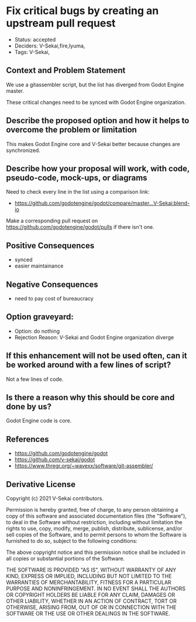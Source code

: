 # Fix critical bugs by creating an upstream pull request

- Status: accepted <!-- draft | rejected | accepted | deprecated | superseded by -->
- Deciders: V-Sekai,fire,lyuma,
- Tags: V-Sekai,

## Context and Problem Statement

We use a gitassembler script, but the list has diverged from Godot Engine master.

These critical changes need to be synced with Godot Engine organization.

## Describe the proposed option and how it helps to overcome the problem or limitation

This makes Godot Engine core and V-Sekai better because changes are synchronized.

## Describe how your proposal will work, with code, pseudo-code, mock-ups, or diagrams

Need to check every line in the list using a comparison link:

* https://github.com/godotengine/godot/compare/master...V-Sekai:blend-io

Make a corresponding pull request on https://github.com/godotengine/godot/pulls if there isn't one.

## Positive Consequences <!-- optional -->

- synced
- easier maintainance

## Negative Consequences <!-- optional -->

- need to pay cost of bureaucracy

## Option graveyard: <!-- same as above -->

- Option: do nothing
- Rejection Reason: V-Sekai and Godot Engine organization diverge

## If this enhancement will not be used often, can it be worked around with a few lines of script?

Not a few lines of code.

## Is there a reason why this should be core and done by us?

Godot Engine code is core.

## References <!-- optional -->

- https://github.com/godotengine/godot
- https://github.com/v-sekai/godot
- https://www.thregr.org/~wavexx/software/git-assembler/

## Derivative License

Copyright (c) 2021 V-Sekai contributors.

Permission is hereby granted, free of charge, to any person obtaining a copy
of this software and associated documentation files (the "Software"), to deal
in the Software without restriction, including without limitation the rights
to use, copy, modify, merge, publish, distribute, sublicense, and/or sell
copies of the Software, and to permit persons to whom the Software is
furnished to do so, subject to the following conditions:

The above copyright notice and this permission notice shall be included in all
copies or substantial portions of the Software.

THE SOFTWARE IS PROVIDED "AS IS", WITHOUT WARRANTY OF ANY KIND, EXPRESS OR
IMPLIED, INCLUDING BUT NOT LIMITED TO THE WARRANTIES OF MERCHANTABILITY,
FITNESS FOR A PARTICULAR PURPOSE AND NONINFRINGEMENT. IN NO EVENT SHALL THE
AUTHORS OR COPYRIGHT HOLDERS BE LIABLE FOR ANY CLAIM, DAMAGES OR OTHER
LIABILITY, WHETHER IN AN ACTION OF CONTRACT, TORT OR OTHERWISE, ARISING FROM,
OUT OF OR IN CONNECTION WITH THE SOFTWARE OR THE USE OR OTHER DEALINGS IN THE
SOFTWARE.
